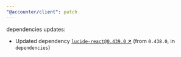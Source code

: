 ```yaml
---
"@accounter/client": patch
---
```

dependencies updates:
  - Updated dependency [`lucide-react@0.439.0` ↗︎](https://www.npmjs.com/package/lucide-react/v/0.439.0) (from `0.438.0`, in `dependencies`)
